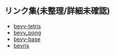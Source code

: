 ## リンク集(未整理/詳細未確認)
- [bevy-tetris](https://github.com/8bit-pudding/bevy-tetris)
- [bevy_pong](https://github.com/SuperiorJT/bevy_pong)
- [bevy-base](https://github.com/will-hart/bevy-base)
- [bevris](https://github.com/sim82/bevris)
